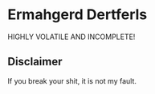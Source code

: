 # Ermahgerd Dertferls

HIGHLY VOLATILE AND INCOMPLETE!

## Disclaimer

If you break your shit, it is not my fault.
